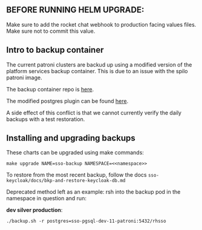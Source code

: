 
## **BEFORE RUNNING HELM UPGRADE:**

Make sure to add the rocket chat webhook to production facing values files.  Make sure not to commit this value.

## Intro to backup container

The current patroni clusters are backud up using a modified version of the platform services backup container.  This is due to an issue with the spilo patroni image.

The backup container repo is [here](https://github.com/BCDevOps/backup-container).

The modified postgres plugin can be found [here](https://github.com/bcgov/sso-keycloak/blob/dev/docker/backup-container/backup.postgres.plugin).

A side effect of this conflict is that we cannot currently verify the daily backups with a test restoration.

## Installing and upgrading backups

These charts can be upgraded using make commands:

`make upgrade NAME=sso-backup NAMESPACE=<<namespace>>`

To restore from the most recent backup, follow the docs `sso-keycloak/docs/bkp-and-restore-keycloak-db.md`


Deprecated method left as an example: rsh into the backup pod in the namespace in question and run:

**dev silver production**:

`./backup.sh -r postgres=sso-pgsql-dev-11-patroni:5432/rhsso`
